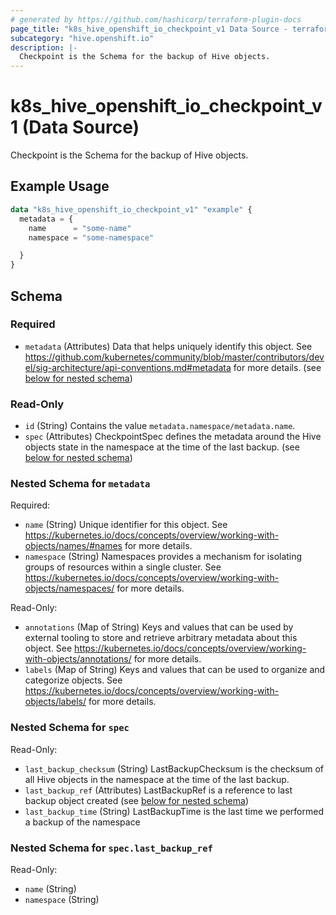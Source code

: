 ```yaml
---
# generated by https://github.com/hashicorp/terraform-plugin-docs
page_title: "k8s_hive_openshift_io_checkpoint_v1 Data Source - terraform-provider-k8s"
subcategory: "hive.openshift.io"
description: |-
  Checkpoint is the Schema for the backup of Hive objects.
---
```


# k8s_hive_openshift_io_checkpoint_v1 (Data Source)

Checkpoint is the Schema for the backup of Hive objects.

## Example Usage

```terraform
data "k8s_hive_openshift_io_checkpoint_v1" "example" {
  metadata = {
    name      = "some-name"
    namespace = "some-namespace"

  }
}
```

<!-- schema generated by tfplugindocs -->
## Schema

### Required

- `metadata` (Attributes) Data that helps uniquely identify this object. See https://github.com/kubernetes/community/blob/master/contributors/devel/sig-architecture/api-conventions.md#metadata for more details. (see [below for nested schema](#nestedatt--metadata))

### Read-Only

- `id` (String) Contains the value `metadata.namespace/metadata.name`.
- `spec` (Attributes) CheckpointSpec defines the metadata around the Hive objects state in the namespace at the time of the last backup. (see [below for nested schema](#nestedatt--spec))

<a id="nestedatt--metadata"></a>
### Nested Schema for `metadata`

Required:

- `name` (String) Unique identifier for this object. See https://kubernetes.io/docs/concepts/overview/working-with-objects/names/#names for more details.
- `namespace` (String) Namespaces provides a mechanism for isolating groups of resources within a single cluster. See https://kubernetes.io/docs/concepts/overview/working-with-objects/namespaces/ for more details.

Read-Only:

- `annotations` (Map of String) Keys and values that can be used by external tooling to store and retrieve arbitrary metadata about this object. See https://kubernetes.io/docs/concepts/overview/working-with-objects/annotations/ for more details.
- `labels` (Map of String) Keys and values that can be used to organize and categorize objects. See https://kubernetes.io/docs/concepts/overview/working-with-objects/labels/ for more details.


<a id="nestedatt--spec"></a>
### Nested Schema for `spec`

Read-Only:

- `last_backup_checksum` (String) LastBackupChecksum is the checksum of all Hive objects in the namespace at the time of the last backup.
- `last_backup_ref` (Attributes) LastBackupRef is a reference to last backup object created (see [below for nested schema](#nestedatt--spec--last_backup_ref))
- `last_backup_time` (String) LastBackupTime is the last time we performed a backup of the namespace

<a id="nestedatt--spec--last_backup_ref"></a>
### Nested Schema for `spec.last_backup_ref`

Read-Only:

- `name` (String)
- `namespace` (String)
